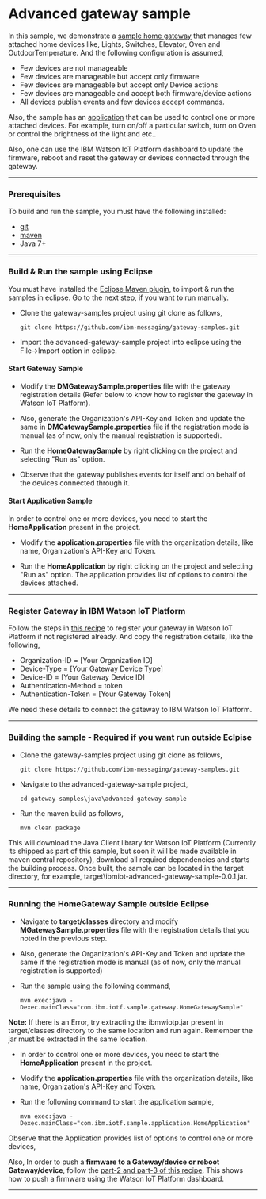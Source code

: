 Advanced gateway sample
============================================

In this sample, we demonstrate a [sample home gateway](https://github.com/ibm-messaging/gateway-samples/blob/master/java/advanced-gateway-sample/src/main/java/com/ibm/iotf/sample/gateway/HomeGatewaySample.java) that manages few attached home devices like, Lights, Switches, Elevator, Oven and OutdoorTemperature. And the following configuration is assumed,
 
 * Few devices are not manageable
 * Few devices are manageable but accept only firmware
 * Few devices are manageable but accept only Device actions
 * Few devices are manageable and accept both firmware/device actions 
 * All devices publish events and few devices accept commands.

Also, the sample has an [application](https://github.com/ibm-messaging/gateway-samples/blob/master/java/advanced-gateway-sample/src/main/java/com/ibm/iotf/sample/application/HomeApplication.java) that can be used to control one or more attached devices. For example, turn on/off a particular switch, turn on Oven or control the brightness of the light and etc..

Also, one can use the IBM Watson IoT Platform dashboard to update the firmware, reboot and reset the gateway or devices connected through the gateway.

----

### Prerequisites
To build and run the sample, you must have the following installed:

* [git](https://git-scm.com/)
* [maven](https://maven.apache.org/download.cgi)
* Java 7+

----

### Build & Run the sample using Eclipse

You must have installed the [Eclipse Maven plugin](http://www.eclipse.org/m2e/), to import & run the samples in eclipse. Go to the next step, if you want to run manually.

* Clone the gateway-samples project using git clone as follows,

    `git clone https://github.com/ibm-messaging/gateway-samples.git`
    
* Import the advanced-gateway-sample project into eclipse using the File->Import option in eclipse.

#### Start Gateway Sample

* Modify the **DMGatewaySample.properties** file with the gateway registration details (Refer below to know how to register the gateway in Watson IoT Platform).

* Also, generate the Organization's API-Key and Token and update the same in **DMGatewaySample.properties** file if the registration mode is manual (as of now, only the manual registration is supported).

* Run the **HomeGatewaySample** by right clicking on the project and selecting "Run as" option.

* Observe that the gateway publishes events for itself and on behalf of the devices connected through it.

#### Start Application Sample

In order to control one or more devices, you need to start the **HomeApplication** present in the project. 

* Modify the **application.properties** file with the organization details, like name, Organization's API-Key and Token.

* Run the **HomeApplication** by right clicking on the project and selecting "Run as" option. The application provides list of options to control the devices attached.

----

### Register Gateway in IBM Watson IoT Platform

Follow the steps in [this recipe](https://developer.ibm.com/recipes/tutorials/how-to-register-gateways-in-ibm-watson-iot-platform/) to register your gateway in Watson IoT Platform if not registered already. And copy the registration details, like the following,

* Organization-ID = [Your Organization ID]
* Device-Type = [Your Gateway Device Type]
* Device-ID = [Your Gateway Device ID]
* Authentication-Method = token
* Authentication-Token = [Your Gateway Token]

We need these details to connect the gateway to IBM Watson IoT Platform.

----

### Building the sample - Required if you want run outside Eclpise

* Clone the gateway-samples project using git clone as follows,
   
    `git clone https://github.com/ibm-messaging/gateway-samples.git`
    
* Navigate to the advanced-gateway-sample project, 

    `cd gateway-samples\java\advanced-gateway-sample`
    
* Run the maven build as follows,

    `mvn clean package`
    
This will download the Java Client library for Watson IoT Platform (Currently its shipped as part of this sample, but soon it will be made available in maven central repository), download all required dependencies and starts the building process. Once built, the sample can be located in the target directory, for example, target\ibmiot-advanced-gateway-sample-0.0.1.jar.

----

### Running the HomeGateway Sample outside Eclipse

* Navigate to **target/classes** directory and modify **MGatewaySample.properties** file with the registration details that you noted in the previous step.
* Also, generate the Organization's API-Key and Token and update the same if the registration mode is manual (as of now, only the manual registration is supported)
* Run the sample using the following command,

    `mvn exec:java -Dexec.mainClass="com.ibm.iotf.sample.gateway.HomeGatewaySample"`

**Note:** If there is an Error, try extracting the ibmwiotp.jar present in target/classes directory to the same location and run again. Remember the jar must be extracted in the same location. 

* In order to control one or more devices, you need to start the **HomeApplication** present in the project. 

* Modify the **application.properties** file with the organization details, like name, Organization's API-Key and Token.

* Run the following command to start the application sample,

    `mvn exec:java -Dexec.mainClass="com.ibm.iotf.sample.application.HomeApplication"`

Observe that the Application provides list of options to control one or more devices,

Also, In order to push a **firmware to a Gateway/device or reboot Gateway/device**, follow the [part-2 and part-3 of this recipe](https://developer.ibm.com/recipes/tutorials/raspberry-pi-as-managed-gateway-in-watson-iot-platform-part-2/). This shows how to push a firmware using the Watson IoT Platform dashboard.

----
